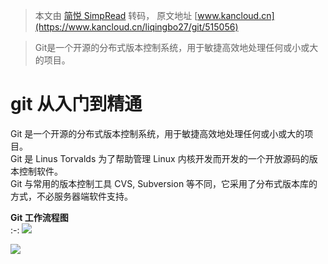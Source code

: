 > 本文由 [简悦 SimpRead](http://ksria.com/simpread/) 转码， 原文地址 [www.kancloud.cn](https://www.kancloud.cn/liqingbo27/git/515056)

> Git是一个开源的分布式版本控制系统，用于敏捷高效地处理任何或小或大的项目。

git 从入门到精通
==========

Git 是一个开源的分布式版本控制系统，用于敏捷高效地处理任何或小或大的项目。  
Git 是 Linus Torvalds 为了帮助管理 Linux 内核开发而开发的一个开放源码的版本控制软件。  
Git 与常用的版本控制工具 CVS, Subversion 等不同，它采用了分布式版本库的方式，不必服务器端软件支持。

**Git 工作流程图**  
:-: ![](https://box.kancloud.cn/dad7a6694ad6026308d580ada34703f5_508x421.png)

![](https://box.kancloud.cn/0ed2a233e080ae74b9baa85697ba5757_1226x1333.png)